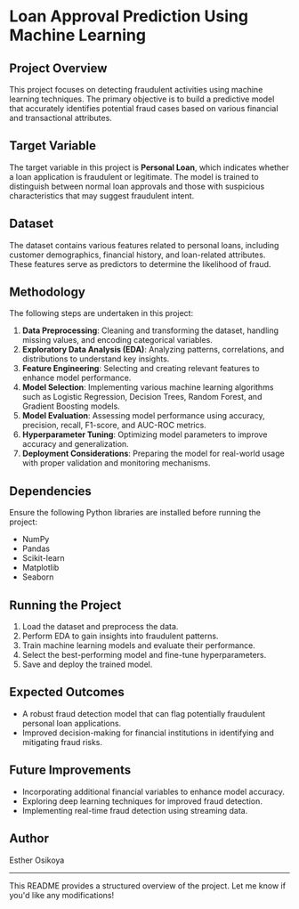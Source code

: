 # Loan Approval Prediction Using Machine Learning

## Project Overview
This project focuses on detecting fraudulent activities using machine learning techniques. The primary objective is to build a predictive model that accurately identifies potential fraud cases based on various financial and transactional attributes.

## Target Variable
The target variable in this project is **Personal Loan**, which indicates whether a loan application is fraudulent or legitimate. The model is trained to distinguish between normal loan approvals and those with suspicious characteristics that may suggest fraudulent intent.

## Dataset
The dataset contains various features related to personal loans, including customer demographics, financial history, and loan-related attributes. These features serve as predictors to determine the likelihood of fraud.

## Methodology
The following steps are undertaken in this project:
1. **Data Preprocessing**: Cleaning and transforming the dataset, handling missing values, and encoding categorical variables.
2. **Exploratory Data Analysis (EDA)**: Analyzing patterns, correlations, and distributions to understand key insights.
3. **Feature Engineering**: Selecting and creating relevant features to enhance model performance.
4. **Model Selection**: Implementing various machine learning algorithms such as Logistic Regression, Decision Trees, Random Forest, and Gradient Boosting models.
5. **Model Evaluation**: Assessing model performance using accuracy, precision, recall, F1-score, and AUC-ROC metrics.
6. **Hyperparameter Tuning**: Optimizing model parameters to improve accuracy and generalization.
7. **Deployment Considerations**: Preparing the model for real-world usage with proper validation and monitoring mechanisms.

## Dependencies
Ensure the following Python libraries are installed before running the project:
- NumPy
- Pandas
- Scikit-learn
- Matplotlib
- Seaborn

## Running the Project
1. Load the dataset and preprocess the data.
2. Perform EDA to gain insights into fraudulent patterns.
3. Train machine learning models and evaluate their performance.
4. Select the best-performing model and fine-tune hyperparameters.
5. Save and deploy the trained model.

## Expected Outcomes
- A robust fraud detection model that can flag potentially fraudulent personal loan applications.
- Improved decision-making for financial institutions in identifying and mitigating fraud risks.

## Future Improvements
- Incorporating additional financial variables to enhance model accuracy.
- Exploring deep learning techniques for improved fraud detection.
- Implementing real-time fraud detection using streaming data.

## Author
Esther Osikoya

---
This README provides a structured overview of the project. Let me know if you'd like any modifications!



